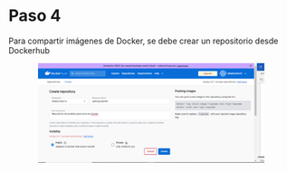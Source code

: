 # Paso 4

Para compartir imágenes de Docker, se debe crear un repositorio desde Dockerhub 

<p align="center"><img src="../assets/img/paso1.PNG" alt="imagen1" width="400"/></p>
